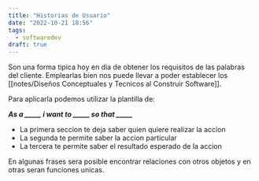 ```yaml
---
title: "Historias de Usuario"
date: "2022-10-21 18:56"
tags: 
  - softwaredev
draft: true
---
```

Son una forma tipica hoy en dia de obtener los requisitos de las palabras del cliente. Emplearlas bien nos puede llevar a poder establecer los [[notes/Diseños Conceptuales y Tecnicos al Construir Software]].

Para aplicarla podemos utilizar la plantilla de:

***As a _____ i want to _____ so that _____***
- La primera seccion te deja saber quien quiere realizar la accion
- La segunda te permite saber la accion particular
- La tercera te permite saber el resultado esperado de la accion

En algunas frases sera posible encontrar relaciones con otros objetos y en otras seran funciones unicas.